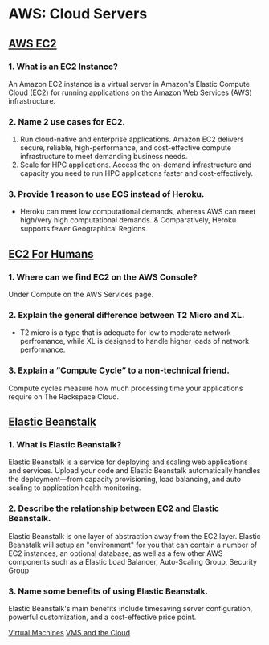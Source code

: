 # AWS: Cloud Servers

## [AWS EC2](https://aws.amazon.com/ec2/)

### 1. What is an EC2 Instance?

An Amazon EC2 instance is a virtual server in Amazon's Elastic Compute Cloud (EC2) for running applications on the Amazon Web Services (AWS) infrastructure.

### 2. Name 2 use cases for EC2.

1. Run cloud-native and enterprise applications. Amazon EC2 delivers secure, reliable, high-performance, and cost-effective compute infrastructure to meet demanding business needs.
2. Scale for HPC applications. Access the on-demand infrastructure and capacity you need to run HPC applications faster and cost-effectively.

### 3. Provide 1 reason to use ECS instead of Heroku.

- Heroku can meet low computational demands, whereas AWS can meet high/very high computational demands. & Comparatively, Heroku supports fewer Geographical Regions.

## [EC2 For Humans](https://www.youtube.com/watch?v=lZMkgOMYYIg)

### 1. Where can we find EC2 on the AWS Console?

Under Compute on the AWS Services page.

### 2. Explain the general difference between T2 Micro and XL.

- T2 micro is a type that is adequate for low to moderate network perfromance, while XL is designed to handle higher loads of network performance.

### 3. Explain a “Compute Cycle” to a non-technical friend.

Compute cycles measure how much processing time your applications require on The Rackspace Cloud.

## [Elastic Beanstalk](https://www.youtube.com/watch?v=SrwxAScdyT0)

### 1. What is Elastic Beanstalk?

Elastic Beanstalk is a service for deploying and scaling web applications and services. Upload your code and Elastic Beanstalk automatically handles the deployment—from capacity provisioning, load balancing, and auto scaling to application health monitoring.

### 2. Describe the relationship between EC2 and Elastic Beanstalk.

Elastic Beanstalk is one layer of abstraction away from the EC2 layer. Elastic Beanstalk will setup an "environment" for you that can contain a number of EC2 instances, an optional database, as well as a few other AWS components such as a Elastic Load Balancer, Auto-Scaling Group, Security Group

### 3. Name some benefits of using Elastic Beanstalk.

Elastic Beanstalk's main benefits include timesaving server configuration, powerful customization, and a cost-effective price point.

[Virtual Machines](https://www.youtube.com/watch?v=yIVXjl4SwVo)
[VMS and the Cloud](https://www.youtube.com/watch?v=l0DfHUWMjsU)